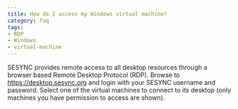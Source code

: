 ```yaml
---
title: How do I access my Windows virtual machine?
category: faq
tags:
- RDP
- Windows
- virtual-machine
---
```



SESYNC provides remote access to all desktop resources through a browser based Remote Desktop Protocol (RDP).
Browse to <https://desktop.sesync.org> and login with your SESYNC username and password. Select one of the
virtual machines to connect to its desktop (only machines you have permission to access are shown).
